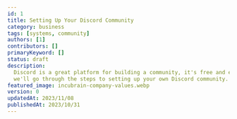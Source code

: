 ```yaml
---
id: 1
title: Setting Up Your Discord Community
category: business
tags: [systems, community]
authors: [1]
contributors: []
primaryKeyword: []
status: draft
description:
  Discord is a great platform for building a community, it's free and easy to use. In this article
  we'll go through the steps to setting up your own Discord community.
featured_image: incubrain-company-values.webp
version: 0
updatedAt: 2023/11/08
publishedAt: 2023/10/31
---
```

